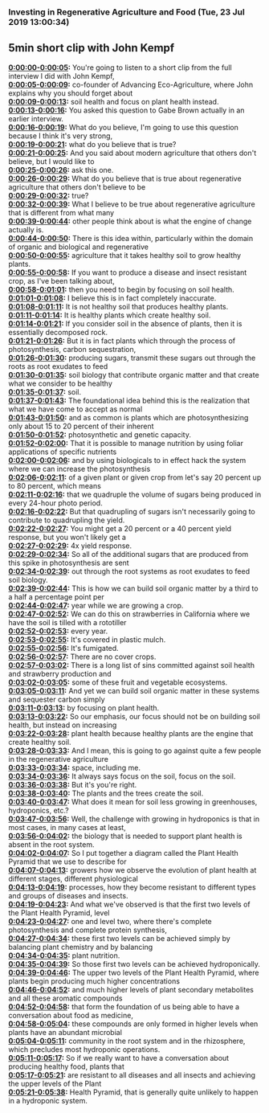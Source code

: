 ### Investing in Regenerative Agriculture and Food  (Tue, 23 Jul 2019 13:00:34)
## 5min short clip with John Kempf  
**[0:00:00-0:00:05](https://investinginregenerativeagriculture.com/2019/07/29/john-kempf/#t=0:00:00):**  You're going to listen to a short clip from the full interview I did with John Kempf,  
**[0:00:05-0:00:09](https://investinginregenerativeagriculture.com/2019/07/29/john-kempf/#t=0:00:05):**  co-founder of Advancing Eco-Agriculture, where John explains why you should forget about  
**[0:00:09-0:00:13](https://investinginregenerativeagriculture.com/2019/07/29/john-kempf/#t=0:00:09):**  soil health and focus on plant health instead.  
**[0:00:13-0:00:16](https://investinginregenerativeagriculture.com/2019/07/29/john-kempf/#t=0:00:13):**  You asked this question to Gabe Brown actually in an earlier interview.  
**[0:00:16-0:00:19](https://investinginregenerativeagriculture.com/2019/07/29/john-kempf/#t=0:00:16):**  What do you believe, I'm going to use this question because I think it's very strong,  
**[0:00:19-0:00:21](https://investinginregenerativeagriculture.com/2019/07/29/john-kempf/#t=0:00:19):**  what do you believe that is true?  
**[0:00:21-0:00:25](https://investinginregenerativeagriculture.com/2019/07/29/john-kempf/#t=0:00:21):**  And you said about modern agriculture that others don't believe, but I would like to  
**[0:00:25-0:00:26](https://investinginregenerativeagriculture.com/2019/07/29/john-kempf/#t=0:00:25):**  ask this one.  
**[0:00:26-0:00:29](https://investinginregenerativeagriculture.com/2019/07/29/john-kempf/#t=0:00:26):**  What do you believe that is true about regenerative agriculture that others don't believe to be  
**[0:00:29-0:00:32](https://investinginregenerativeagriculture.com/2019/07/29/john-kempf/#t=0:00:29):**  true?  
**[0:00:32-0:00:39](https://investinginregenerativeagriculture.com/2019/07/29/john-kempf/#t=0:00:32):**  What I believe to be true about regenerative agriculture that is different from what many  
**[0:00:39-0:00:44](https://investinginregenerativeagriculture.com/2019/07/29/john-kempf/#t=0:00:39):**  other people think about is what the engine of change actually is.  
**[0:00:44-0:00:50](https://investinginregenerativeagriculture.com/2019/07/29/john-kempf/#t=0:00:44):**  There is this idea within, particularly within the domain of organic and biological and regenerative  
**[0:00:50-0:00:55](https://investinginregenerativeagriculture.com/2019/07/29/john-kempf/#t=0:00:50):**  agriculture that it takes healthy soil to grow healthy plants.  
**[0:00:55-0:00:58](https://investinginregenerativeagriculture.com/2019/07/29/john-kempf/#t=0:00:55):**  If you want to produce a disease and insect resistant crop, as I've been talking about,  
**[0:00:58-0:01:01](https://investinginregenerativeagriculture.com/2019/07/29/john-kempf/#t=0:00:58):**  then you need to begin by focusing on soil health.  
**[0:01:01-0:01:08](https://investinginregenerativeagriculture.com/2019/07/29/john-kempf/#t=0:01:01):**  I believe this is in fact completely inaccurate.  
**[0:01:08-0:01:11](https://investinginregenerativeagriculture.com/2019/07/29/john-kempf/#t=0:01:08):**  It is not healthy soil that produces healthy plants.  
**[0:01:11-0:01:14](https://investinginregenerativeagriculture.com/2019/07/29/john-kempf/#t=0:01:11):**  It is healthy plants which create healthy soil.  
**[0:01:14-0:01:21](https://investinginregenerativeagriculture.com/2019/07/29/john-kempf/#t=0:01:14):**  If you consider soil in the absence of plants, then it is essentially decomposed rock.  
**[0:01:21-0:01:26](https://investinginregenerativeagriculture.com/2019/07/29/john-kempf/#t=0:01:21):**  But it is in fact plants which through the process of photosynthesis, carbon sequestration,  
**[0:01:26-0:01:30](https://investinginregenerativeagriculture.com/2019/07/29/john-kempf/#t=0:01:26):**  producing sugars, transmit these sugars out through the roots as root exudates to feed  
**[0:01:30-0:01:35](https://investinginregenerativeagriculture.com/2019/07/29/john-kempf/#t=0:01:30):**  soil biology that contribute organic matter and that create what we consider to be healthy  
**[0:01:35-0:01:37](https://investinginregenerativeagriculture.com/2019/07/29/john-kempf/#t=0:01:35):**  soil.  
**[0:01:37-0:01:43](https://investinginregenerativeagriculture.com/2019/07/29/john-kempf/#t=0:01:37):**  The foundational idea behind this is the realization that what we have come to accept as normal  
**[0:01:43-0:01:50](https://investinginregenerativeagriculture.com/2019/07/29/john-kempf/#t=0:01:43):**  and as common is plants which are photosynthesizing only about 15 to 20 percent of their inherent  
**[0:01:50-0:01:52](https://investinginregenerativeagriculture.com/2019/07/29/john-kempf/#t=0:01:50):**  photosynthetic and genetic capacity.  
**[0:01:52-0:02:00](https://investinginregenerativeagriculture.com/2019/07/29/john-kempf/#t=0:01:52):**  That it is possible to manage nutrition by using foliar applications of specific nutrients  
**[0:02:00-0:02:06](https://investinginregenerativeagriculture.com/2019/07/29/john-kempf/#t=0:02:00):**  and by using biologicals to in effect hack the system where we can increase the photosynthesis  
**[0:02:06-0:02:11](https://investinginregenerativeagriculture.com/2019/07/29/john-kempf/#t=0:02:06):**  of a given plant or given crop from let's say 20 percent up to 80 percent, which means  
**[0:02:11-0:02:16](https://investinginregenerativeagriculture.com/2019/07/29/john-kempf/#t=0:02:11):**  that we quadruple the volume of sugars being produced in every 24-hour photo period.  
**[0:02:16-0:02:22](https://investinginregenerativeagriculture.com/2019/07/29/john-kempf/#t=0:02:16):**  But that quadrupling of sugars isn't necessarily going to contribute to quadrupling the yield.  
**[0:02:22-0:02:27](https://investinginregenerativeagriculture.com/2019/07/29/john-kempf/#t=0:02:22):**  You might get a 20 percent or a 40 percent yield response, but you won't likely get a  
**[0:02:27-0:02:29](https://investinginregenerativeagriculture.com/2019/07/29/john-kempf/#t=0:02:27):**  4x yield response.  
**[0:02:29-0:02:34](https://investinginregenerativeagriculture.com/2019/07/29/john-kempf/#t=0:02:29):**  So all of the additional sugars that are produced from this spike in photosynthesis are sent  
**[0:02:34-0:02:39](https://investinginregenerativeagriculture.com/2019/07/29/john-kempf/#t=0:02:34):**  out through the root systems as root exudates to feed soil biology.  
**[0:02:39-0:02:44](https://investinginregenerativeagriculture.com/2019/07/29/john-kempf/#t=0:02:39):**  This is how we can build soil organic matter by a third to a half a percentage point per  
**[0:02:44-0:02:47](https://investinginregenerativeagriculture.com/2019/07/29/john-kempf/#t=0:02:44):**  year while we are growing a crop.  
**[0:02:47-0:02:52](https://investinginregenerativeagriculture.com/2019/07/29/john-kempf/#t=0:02:47):**  We can do this on strawberries in California where we have the soil is tilled with a rototiller  
**[0:02:52-0:02:53](https://investinginregenerativeagriculture.com/2019/07/29/john-kempf/#t=0:02:52):**  every year.  
**[0:02:53-0:02:55](https://investinginregenerativeagriculture.com/2019/07/29/john-kempf/#t=0:02:53):**  It's covered in plastic mulch.  
**[0:02:55-0:02:56](https://investinginregenerativeagriculture.com/2019/07/29/john-kempf/#t=0:02:55):**  It's fumigated.  
**[0:02:56-0:02:57](https://investinginregenerativeagriculture.com/2019/07/29/john-kempf/#t=0:02:56):**  There are no cover crops.  
**[0:02:57-0:03:02](https://investinginregenerativeagriculture.com/2019/07/29/john-kempf/#t=0:02:57):**  There is a long list of sins committed against soil health and strawberry production and  
**[0:03:02-0:03:05](https://investinginregenerativeagriculture.com/2019/07/29/john-kempf/#t=0:03:02):**  some of these fruit and vegetable ecosystems.  
**[0:03:05-0:03:11](https://investinginregenerativeagriculture.com/2019/07/29/john-kempf/#t=0:03:05):**  And yet we can build soil organic matter in these systems and sequester carbon simply  
**[0:03:11-0:03:13](https://investinginregenerativeagriculture.com/2019/07/29/john-kempf/#t=0:03:11):**  by focusing on plant health.  
**[0:03:13-0:03:22](https://investinginregenerativeagriculture.com/2019/07/29/john-kempf/#t=0:03:13):**  So our emphasis, our focus should not be on building soil health, but instead on increasing  
**[0:03:22-0:03:28](https://investinginregenerativeagriculture.com/2019/07/29/john-kempf/#t=0:03:22):**  plant health because healthy plants are the engine that create healthy soil.  
**[0:03:28-0:03:33](https://investinginregenerativeagriculture.com/2019/07/29/john-kempf/#t=0:03:28):**  And I mean, this is going to go against quite a few people in the regenerative agriculture  
**[0:03:33-0:03:34](https://investinginregenerativeagriculture.com/2019/07/29/john-kempf/#t=0:03:33):**  space, including me.  
**[0:03:34-0:03:36](https://investinginregenerativeagriculture.com/2019/07/29/john-kempf/#t=0:03:34):**  It always says focus on the soil, focus on the soil.  
**[0:03:36-0:03:38](https://investinginregenerativeagriculture.com/2019/07/29/john-kempf/#t=0:03:36):**  But it's you're right.  
**[0:03:38-0:03:40](https://investinginregenerativeagriculture.com/2019/07/29/john-kempf/#t=0:03:38):**  The plants and the trees create the soil.  
**[0:03:40-0:03:47](https://investinginregenerativeagriculture.com/2019/07/29/john-kempf/#t=0:03:40):**  What does it mean for soil less growing in greenhouses, hydroponics, etc.?  
**[0:03:47-0:03:56](https://investinginregenerativeagriculture.com/2019/07/29/john-kempf/#t=0:03:47):**  Well, the challenge with growing in hydroponics is that in most cases, in many cases at least,  
**[0:03:56-0:04:02](https://investinginregenerativeagriculture.com/2019/07/29/john-kempf/#t=0:03:56):**  the biology that is needed to support plant health is absent in the root system.  
**[0:04:02-0:04:07](https://investinginregenerativeagriculture.com/2019/07/29/john-kempf/#t=0:04:02):**  So I put together a diagram called the Plant Health Pyramid that we use to describe for  
**[0:04:07-0:04:13](https://investinginregenerativeagriculture.com/2019/07/29/john-kempf/#t=0:04:07):**  growers how we observe the evolution of plant health at different stages, different physiological  
**[0:04:13-0:04:19](https://investinginregenerativeagriculture.com/2019/07/29/john-kempf/#t=0:04:13):**  processes, how they become resistant to different types and groups of diseases and insects.  
**[0:04:19-0:04:23](https://investinginregenerativeagriculture.com/2019/07/29/john-kempf/#t=0:04:19):**  And what we've observed is that the first two levels of the Plant Health Pyramid, level  
**[0:04:23-0:04:27](https://investinginregenerativeagriculture.com/2019/07/29/john-kempf/#t=0:04:23):**  one and level two, where there's complete photosynthesis and complete protein synthesis,  
**[0:04:27-0:04:34](https://investinginregenerativeagriculture.com/2019/07/29/john-kempf/#t=0:04:27):**  these first two levels can be achieved simply by balancing plant chemistry and by balancing  
**[0:04:34-0:04:35](https://investinginregenerativeagriculture.com/2019/07/29/john-kempf/#t=0:04:34):**  plant nutrition.  
**[0:04:35-0:04:39](https://investinginregenerativeagriculture.com/2019/07/29/john-kempf/#t=0:04:35):**  So those first two levels can be achieved hydroponically.  
**[0:04:39-0:04:46](https://investinginregenerativeagriculture.com/2019/07/29/john-kempf/#t=0:04:39):**  The upper two levels of the Plant Health Pyramid, where plants begin producing much higher concentrations  
**[0:04:46-0:04:52](https://investinginregenerativeagriculture.com/2019/07/29/john-kempf/#t=0:04:46):**  and much higher levels of plant secondary metabolites and all these aromatic compounds  
**[0:04:52-0:04:58](https://investinginregenerativeagriculture.com/2019/07/29/john-kempf/#t=0:04:52):**  that form the foundation of us being able to have a conversation about food as medicine,  
**[0:04:58-0:05:04](https://investinginregenerativeagriculture.com/2019/07/29/john-kempf/#t=0:04:58):**  these compounds are only formed in higher levels when plants have an abundant microbial  
**[0:05:04-0:05:11](https://investinginregenerativeagriculture.com/2019/07/29/john-kempf/#t=0:05:04):**  community in the root system and in the rhizosphere, which precludes most hydroponic operations.  
**[0:05:11-0:05:17](https://investinginregenerativeagriculture.com/2019/07/29/john-kempf/#t=0:05:11):**  So if we really want to have a conversation about producing healthy food, plants that  
**[0:05:17-0:05:21](https://investinginregenerativeagriculture.com/2019/07/29/john-kempf/#t=0:05:17):**  are resistant to all diseases and all insects and achieving the upper levels of the Plant  
**[0:05:21-0:05:38](https://investinginregenerativeagriculture.com/2019/07/29/john-kempf/#t=0:05:21):**  Health Pyramid, that is generally quite unlikely to happen in a hydroponic system.  